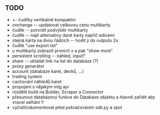 ## TODO
 * +- čudlíky vertikálně kompaktní
 * onchange -- updatovat celkovou cenu multikarty
 * čudlík -- potvrdit podvýběr multikarty
 * čudlík -- najít alternativy dané karty napříč edicemi
 * stejná karta na dvou řádcích -- hodit ji do outputu 2x
 * čudlík "use export list"
 * u multikarty zobrazit prvních x a pak "show more"
 * persistent scrolling -- náhled, input?
 * share -- ukládat link na list do databáze (?)
 * proxy generátor
 * account (databáze karet, decků, ...)
 * trading system
 * cachování náhledů karet
 * propojení s nějakým mtg api
 * rozdělit build na Bulider, Scraper a Connector
 * přesunout databázový funkce do Database objektu a hlavně zařídit aby vracel selhání !!
 * vyčistit/okomentovat před pokračováním sdk.py a spol
